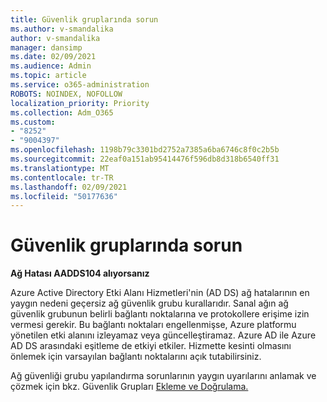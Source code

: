 ```yaml
---
title: Güvenlik gruplarında sorun
ms.author: v-smandalika
author: v-smandalika
manager: dansimp
ms.date: 02/09/2021
ms.audience: Admin
ms.topic: article
ms.service: o365-administration
ROBOTS: NOINDEX, NOFOLLOW
localization_priority: Priority
ms.collection: Adm_O365
ms.custom:
- "8252"
- "9004397"
ms.openlocfilehash: 1198b79c3301bd2752a7385a6ba6746c8f0c2b5b
ms.sourcegitcommit: 22eaf0a151ab95414476f596db8d318b6540ff31
ms.translationtype: MT
ms.contentlocale: tr-TR
ms.lasthandoff: 02/09/2021
ms.locfileid: "50177636"
---
```

# <a name="issue-with-security-groups"></a>Güvenlik gruplarında sorun

**Ağ Hatası AADDS104 alıyorsanız**

Azure Active Directory Etki Alanı Hizmetleri'nin (AD DS) ağ hatalarının en yaygın nedeni geçersiz ağ güvenlik grubu kurallarıdır. Sanal ağın ağ güvenlik grubunun belirli bağlantı noktalarına ve protokollere erişime izin vermesi gerekir. Bu bağlantı noktaları engellenmişse, Azure platformu yönetilen etki alanını izleyamaz veya güncelleştiramaz. Azure AD ile Azure AD DS arasındaki eşitleme de etkiyi etkiler. Hizmette kesinti olmasını önlemek için varsayılan bağlantı noktalarını açık tutabilirsiniz.

Ağ güvenliği grubu yapılandırma sorunlarının yaygın uyarılarını anlamak ve çözmek için bkz. Güvenlik Grupları [Ekleme ve Doğrulama.](https://docs.microsoft.com/azure/active-directory-domain-services/alert-nsg#verify-and-edit-existing-security-rules)
